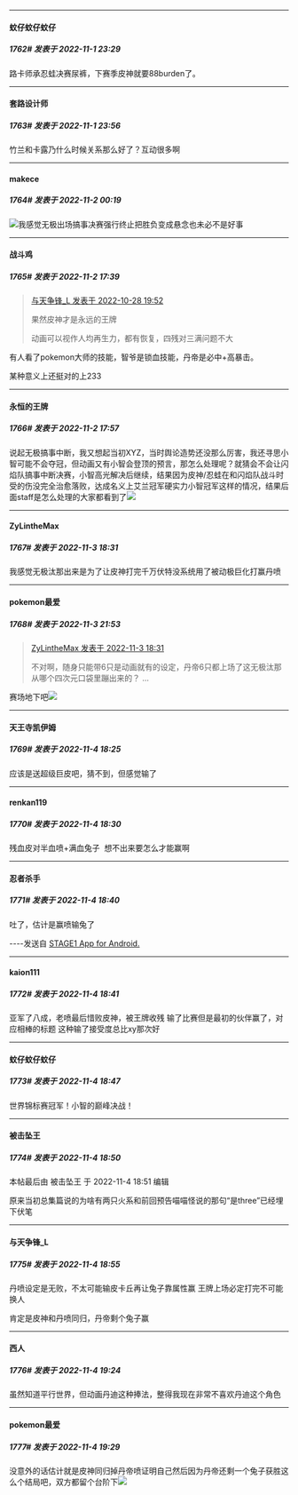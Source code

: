 

*****

####  蚊仔蚊仔蚊仔  
##### 1762#       发表于 2022-11-1 23:29

路卡师承忍蛙决赛尿裤，下赛季皮神就要88burden了。



*****

####  套路设计师  
##### 1763#       发表于 2022-11-1 23:56

竹兰和卡露乃什么时候关系那么好了？互动很多啊



*****

####  makece  
##### 1764#       发表于 2022-11-2 00:19

<img src="https://static.saraba1st.com/image/smiley/face2017/068.png" referrerpolicy="no-referrer">我感觉无极出场搞事决赛强行终止把胜负变成悬念也未必不是好事



*****

####  战斗鸡  
##### 1765#       发表于 2022-11-2 17:39

<blockquote><a href="httphttps://bbs.saraba1st.com/2b/forum.php?mod=redirect&amp;goto=findpost&amp;pid=58150747&amp;ptid=1864643" target="_blank">与天争锋_L 发表于 2022-10-28 19:52</a>

果然皮神才是永远的王牌

动画可以视作人均再生力，都有恢复，四残对三满问题不大</blockquote>
有人看了pokemon大师的技能，智爷是锁血技能，丹帝是必中+高暴击。

某种意义上还挺对的上233



*****

####  永恒的王牌  
##### 1766#       发表于 2022-11-2 17:57

说起无极搞事中断，我又想起当初XYZ，当时舆论造势还没那么厉害，我还寻思小智可能不会夺冠，但动画又有小智会登顶的预言，那怎么处理呢？就猜会不会让闪焰队搞事中断决赛，小智高光解决后继续，结果因为皮神/忍蛙在和闪焰队战斗时受的伤没完全治愈落败，达成名义上艾兰冠军硬实力小智冠军这样的情况，结果后面staff是怎么处理的大家都看到了<img src="https://static.saraba1st.com/image/smiley/face2017/067.png" referrerpolicy="no-referrer">



*****

####  ZyLintheMax  
##### 1767#       发表于 2022-11-3 18:31

我感觉无极汰那出来是为了让皮神打完千万伏特没系统用了被动极巨化打赢丹喷



*****

####  pokemon最爱  
##### 1768#       发表于 2022-11-3 21:53

<blockquote><a href="httphttps://bbs.saraba1st.com/2b/forum.php?mod=redirect&amp;goto=findpost&amp;pid=58259524&amp;ptid=1864643" target="_blank">ZyLintheMax 发表于 2022-11-3 18:31</a>

不对啊，随身只能带6只是动画就有的设定，丹帝6只都上场了这无极汰那从哪个四次元口袋里蹦出来的？ ...</blockquote>
赛场地下吧<img src="https://static.saraba1st.com/image/smiley/face2017/245.png" referrerpolicy="no-referrer">



*****

####  天王寺凯伊姆  
##### 1769#       发表于 2022-11-4 18:25

应该是送超级巨皮吧，猜不到，但感觉输了

*****

####  renkan119  
##### 1770#       发表于 2022-11-4 18:30

残血皮对半血喷+满血兔子  想不出来要怎么才能赢啊



*****

####  忍者杀手  
##### 1771#       发表于 2022-11-4 18:40

吐了，估计是赢喷输兔了

----发送自 [STAGE1 App for Android.](http://stage1.5j4m.com/?1.37)

*****

####  kaion111  
##### 1772#       发表于 2022-11-4 18:41

亚军了八成，老喷最后惜败皮神，被王牌收残
输了比赛但是最初的伙伴赢了，对应相棒的标题
这种输了接受度总比xy那次好



*****

####  蚊仔蚊仔蚊仔  
##### 1773#       发表于 2022-11-4 18:47

世界锦标赛冠军！小智的巅峰决战！

*****

####  被击坠王  
##### 1774#       发表于 2022-11-4 18:50

 本帖最后由 被击坠王 于 2022-11-4 18:51 编辑 

原来当初总集篇说的为啥有两只火系和前回预告喵喵怪说的那句“是three”已经埋下伏笔



*****

####  与天争锋_L  
##### 1775#       发表于 2022-11-4 18:55

丹喷设定是无败，不太可能输皮卡丘再让兔子靠属性赢
王牌上场必定打完不可能换人

肯定是皮神和丹喷同归，丹帝剩个兔子赢



*****

####  西人  
##### 1776#       发表于 2022-11-4 19:24

虽然知道平行世界，但动画丹迪这种捧法，整得我现在非常不喜欢丹迪这个角色

*****

####  pokemon最爱  
##### 1777#       发表于 2022-11-4 19:29

没意外的话估计就是皮神同归掉丹帝喷证明自己然后因为丹帝还剩一个兔子获胜这么个结局吧，双方都留个台阶下<img src="https://static.saraba1st.com/image/smiley/face2017/037.png" referrerpolicy="no-referrer">

